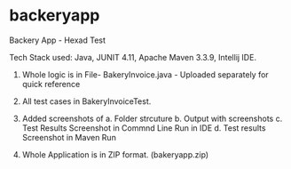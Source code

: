 # backeryapp
Backery App - Hexad Test

Tech Stack used: Java, JUNIT 4.11, Apache Maven 3.3.9, Intellij IDE.

1. Whole logic is in File- BakeryInvoice.java - Uploaded separately for quick reference

2. All test cases in BakeryInvoiceTest.

3. Added screenshots of 
      a. Folder strcuture
      b. Output with screenshots
      c. Test Results Screenshot in Commnd Line Run in IDE
      d. Test results Screenshot in Maven Run
      
4. Whole Application is in ZIP format. (bakeryapp.zip)
      
